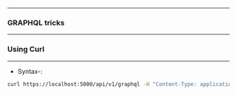 -----------------

### GRAPHQL tricks

-----------------

### Using Curl

------------------

- Syntax-:

```bash
curl https://localhost:5000/api/v1/graphql -H "Content-Type: application/json" -d @introspection.json
```
